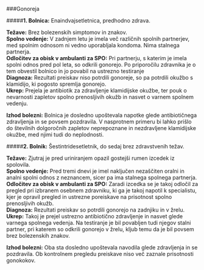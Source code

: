 ###Gonoreja

#####**1. Bolnica:** Enaindvajsetletnica, predhodno zdrava.

**Težave:** Brez bolezenskih simptomov in znakov.  
**Spolno vedenje:** V zadnjem letu je imela več različnih spolnih partnerjev, med spolnim odnosom ni vedno uporabljala kondoma. Nima stalnega partnerja.  
**Odločitev za obisk v ambulanti za SPO:** Pri partnerju, s katerim je imela spolni odnos pred pol leta, so odkrili gonorejo. Po priporočilu zdravnika je o tem obvestil bolnico in jo povabil na ustrezno testiranje  
**Diagnoza:** Rezultati preiskav niso potrdili gonoreje, so pa potrdili okužbo s klamidijo, ki pogosto spremlja gonorejo.  
**Ukrep:** Prejela je antibiotik za zdravljenje klamidijske okužbe,  ter pouk o nevarnosti zapletov spolno prenosljivih okužb in nasvet o varnem spolnem vedenju.  

**Izhod bolezni:** Bolnica je dosledno upoštevala napotke glede antibiotičnega zdravljenja in se povsem pozdravila. V nasprotnem primeru bi lahko prišlo do številnih dolgoročnih zapletov neprepoznane in nezdravljene klamidijske okužbe, med njimi tudi do neplodnosti.


#####**2. Bolnik:** Šestintridesetletnik, do sedaj brez zdravstvenih težav.

**Težave:** Zjutraj je pred uriniranjem opazil gostejši rumen izcedek iz spolovila.  
**Spolno vedenje:** Pred tremi dnevi je imel naključen nezaščiten oralni in analni spolni odnos z neznancem, sicer pa ima stalnega spolnega partnerja.  
**Odločitev za  obisk v ambulanti za SPO:** Zaradi izcedka se je takoj odločil za pregled pri izbranem osebnem zdravniku, ki ga je takoj napotil k specialistu, kjer je opravil pregled in ustrezne poreiskave na prisotnost spolno prenosljivih okužb.  
**Diagnoza:** Rezultati preiskav so potrdili gonorejo na zadnjiku in v žrelu.  
**Ukrep:** Takoj je prejel ustrezno antibiotično zdravljenje in nasvet glede varnega spolnega vedenja. Na testiranje je bil povabljen tudi njegov stalni partner, pri katerem so odkrili gonorejo v žrelu, kljub temu da je bil povsem brez bolezenskih znakov.  

**Izhod bolezni:** Oba sta dosledno upoštevala navodila glede zdravljenja in se pozdravila. Ob kontrolnem pregledu preiskave niso več zaznale prisotnosti gonokokov.  


